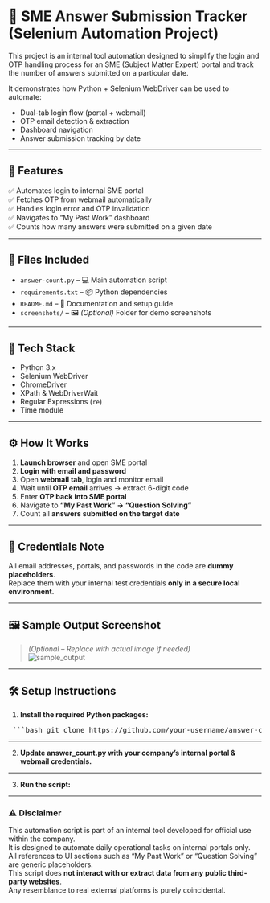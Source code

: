 # 🧠 SME Answer Submission Tracker (Selenium Automation Project)

This project is an internal tool automation designed to simplify the login and OTP handling process for an SME (Subject Matter Expert) portal and track the number of answers submitted on a particular date.

It demonstrates how Python + Selenium WebDriver can be used to automate:
- Dual-tab login flow (portal + webmail)
- OTP email detection & extraction
- Dashboard navigation
- Answer submission tracking by date

---

## 🚀 Features

✅ Automates login to internal SME portal  
✅ Fetches OTP from webmail automatically  
✅ Handles login error and OTP invalidation  
✅ Navigates to “My Past Work” dashboard  
✅ Counts how many answers were submitted on a given date

---

## 📁 Files Included

- `answer-count.py` – 💻 Main automation script  
- `requirements.txt` – 📦 Python dependencies  
- `README.md` – 📘 Documentation and setup guide  
- `screenshots/` – 🖼️ *(Optional)* Folder for demo screenshots

---

## 🧰 Tech Stack

- Python 3.x  
- Selenium WebDriver  
- ChromeDriver  
- XPath & WebDriverWait  
- Regular Expressions (`re`)  
- Time module  

---

## ⚙️ How It Works

1. **Launch browser** and open SME portal  
2. **Login with email and password**  
3. Open **webmail tab**, login and monitor email  
4. Wait until **OTP email** arrives → extract 6-digit code  
5. Enter **OTP back into SME portal**  
6. Navigate to **“My Past Work” → “Question Solving”**  
7. Count all **answers submitted on the target date**  

---

## 🔐 Credentials Note

All email addresses, portals, and passwords in the code are **dummy placeholders**.  
Replace them with your internal test credentials **only in a secure local environment**.

---

## 🖼️ Sample Output Screenshot

> *(Optional – Replace with actual image if needed)*  
![sample_output](screenshots/sample_output.png)

---

## 🛠️ Setup Instructions

1. **Install the required Python packages:**
<pre> ```bash git clone https://github.com/your-username/answer-count-automation.git cd answer-count-automation ``` </pre> 

---

2. **Update answer_count.py with your company’s internal portal & webmail credentials.**

---

3. **Run the script:**

---

### ⚠️ Disclaimer

This automation script is part of an internal tool developed for official use within the company.  
It is designed to automate daily operational tasks on internal portals only.  
All references to UI sections such as “My Past Work” or “Question Solving” are generic placeholders.  
This script does **not interact with or extract data from any public third-party websites**.  
Any resemblance to real external platforms is purely coincidental.
